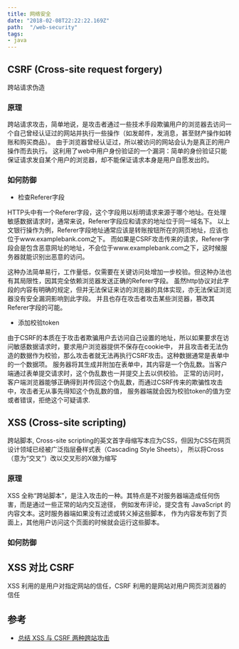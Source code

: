 ```yaml
---
title: 网络安全
date: "2018-02-08T22:22:22.169Z"
path:  "/web-security"
tags:
- java
---
```


## CSRF (Cross-site request forgery)

跨站请求伪造

### 原理

跨站请求攻击，简单地说，是攻击者通过一些技术手段欺骗用户的浏览器去访问一个自己曾经认证过的网站并执行一些操作（如发邮件，发消息，甚至财产操作如转账和购买商品）。
由于浏览器曾经认证过，所以被访问的网站会认为是真正的用户操作而去执行。
这利用了web中用户身份验证的一个漏洞：简单的身份验证只能保证请求发自某个用户的浏览器，却不能保证请求本身是用户自愿发出的。

### 如何防御

* 检查Referer字段

HTTP头中有一个Referer字段，这个字段用以标明请求来源于哪个地址。在处理敏感数据请求时，通常来说，Referer字段应和请求的地址位于同一域名下。
以上文银行操作为例，Referer字段地址通常应该是转账按钮所在的网页地址，应该也位于www.examplebank.com之下。
而如果是CSRF攻击传来的请求，Referer字段会是包含恶意网址的地址，不会位于www.examplebank.com之下，这时候服务器就能识别出恶意的访问。

这种办法简单易行，工作量低，仅需要在关键访问处增加一步校验。但这种办法也有其局限性，因其完全依赖浏览器发送正确的Referer字段。
虽然http协议对此字段的内容有明确的规定，但并无法保证来访的浏览器的具体实现，亦无法保证浏览器没有安全漏洞影响到此字段。
并且也存在攻击者攻击某些浏览器，篡改其Referer字段的可能。

* 添加校验token

由于CSRF的本质在于攻击者欺骗用户去访问自己设置的地址，所以如果要求在访问敏感数据请求时，要求用户浏览器提供不保存在cookie中，
并且攻击者无法伪造的数据作为校验，那么攻击者就无法再执行CSRF攻击。这种数据通常是表单中的一个数据项。
服务器将其生成并附加在表单中，其内容是一个伪乱数。当客户端通过表单提交请求时，这个伪乱数也一并提交上去以供校验。
正常的访问时，客户端浏览器能够正确得到并传回这个伪乱数，而通过CSRF传来的欺骗性攻击中，攻击者无从事先得知这个伪乱数的值，
服务器端就会因为校验token的值为空或者错误，拒绝这个可疑请求.

## XSS (Cross-site scripting)

跨站脚本, Cross-site scripting的英文首字母缩写本应为CSS，但因为CSS在网页设计领域已经被广泛指层叠样式表（Cascading Style Sheets），
所以将Cross（意为“交叉”）改以交叉形的X做为缩写
 
### 原理

XSS 全称“跨站脚本”，是注入攻击的一种。其特点是不对服务器端造成任何伤害，而是通过一些正常的站内交互途径，
例如发布评论，提交含有 JavaScript 的内容文本。这时服务器端如果没有过滤或转义掉这些脚本，
作为内容发布到了页面上，其他用户访问这个页面的时候就会运行这些脚本。

### 如何防御



## XSS 对比 CSRF
XSS 利用的是用户对指定网站的信任，CSRF 利用的是网站对用户网页浏览器的信任

## 参考
* [总结 XSS 与 CSRF 两种跨站攻击](https://blog.tonyseek.com/post/introduce-to-xss-and-csrf/)